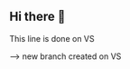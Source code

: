 ## Hi there 👋

<!--
**zachie39/zachie39** is a ✨ _special_ ✨ repository because its `README.md` (this file) appears on your GitHub profile.

Here are some ideas to get you started:

- 🔭 I’m currently getting started and learning Git
- 🌱 I’m currently learning Git, snowflake and pzthon in general
- 👯 I’m looking to collaborate on ...
- 🤔 I’m looking for help with ...
- 💬 Ask me about ...
- 📫 How to reach me: ...
- 😄 Pronouns: ...
- ⚡ Fun fact: i enjoz badminton
-->This line is done on VS
--> new branch created on VS

